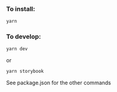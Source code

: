 ### To install:

```bash
yarn
```

### To develop:

```bash
yarn dev
```

or

```bash
yarn storybook
```

See package.json for the other commands

